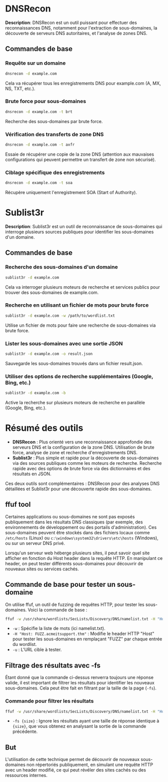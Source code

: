 # DNSRecon

**Description**: DNSRecon est un outil puissant pour effectuer des reconnaissances DNS, notamment pour l'extraction de sous-domaines, la découverte de serveurs DNS autoritaires, et l'analyse de zones DNS.

## Commandes de base

### Requête sur un domaine

```bash
dnsrecon -d example.com
```
Cela va récupérer tous les enregistrements DNS pour example.com (A, MX, NS, TXT, etc.).

### Brute force pour sous-domaines

```bash
dnsrecon -d example.com -t brt
```
Recherche des sous-domaines par brute force.

### Vérification des transferts de zone DNS

```bash
dnsrecon -d example.com -t axfr
```
Essaie de récupérer une copie de la zone DNS (attention aux mauvaises configurations qui peuvent permettre un transfert de zone non sécurisé).

### Ciblage spécifique des enregistrements

```bash
dnsrecon -d example.com -t soa
```
Récupère uniquement l'enregistrement SOA (Start of Authority).

# Sublist3r

**Description**: Sublist3r est un outil de reconnaissance de sous-domaines qui interroge plusieurs sources publiques pour identifier les sous-domaines d'un domaine.

## Commandes de base

### Recherche des sous-domaines d'un domaine

```bash
sublist3r -d example.com
```
Cela va interroger plusieurs moteurs de recherche et services publics pour trouver des sous-domaines de example.com.

### Recherche en utilisant un fichier de mots pour brute force

```bash
sublist3r -d example.com -w /path/to/wordlist.txt
```
Utilise un fichier de mots pour faire une recherche de sous-domaines via brute force.

### Lister les sous-domaines avec une sortie JSON

```bash
sublist3r -d example.com -o result.json
```
Sauvegarde les sous-domaines trouvés dans un fichier result.json.

### Utiliser des options de recherche supplémentaires (Google, Bing, etc.)

```bash
sublist3r -d example.com -b
```
Active la recherche sur plusieurs moteurs de recherche en parallèle (Google, Bing, etc.).

# Résumé des outils

- **DNSRecon** : Plus orienté vers une reconnaissance approfondie des serveurs DNS et la configuration de la zone DNS. Utilisation de brute force, analyse de zone et recherche d'enregistrements DNS.
- **Sublist3r** : Plus simple et rapide pour la découverte de sous-domaines via des sources publiques comme les moteurs de recherche. Recherche rapide avec des options de brute force via des dictionnaires et des résultats en JSON.

Ces deux outils sont complémentaires : DNSRecon pour des analyses DNS détaillées et Sublist3r pour une découverte rapide des sous-domaines.

## ffuf tool

Certaines applications ou sous-domaines ne sont pas exposés publiquement dans les résultats DNS classiques (par exemple, des environnements de développement ou des portails d'administration). Ces sous-domaines peuvent être stockés dans des fichiers locaux comme `/etc/hosts` (Linux) ou `c:\windows\system32\drivers\etc\hosts` (Windows), ou sur un serveur DNS privé.

Lorsqu'un serveur web héberge plusieurs sites, il peut savoir quel site afficher en fonction du Host header dans la requête HTTP. En manipulant ce header, on peut tester différents sous-domaines pour découvrir de nouveaux sites ou services cachés.

## Commande de base pour tester un sous-domaine

On utilise ffuf, un outil de fuzzing de requêtes HTTP, pour tester les sous-domaines. Voici la commande de base :

```bash
ffuf -w /usr/share/wordlists/SecLists/Discovery/DNS/namelist.txt -H "Host: FUZZ.acmeitsupport.thm" -u http://10.10.173.24
```
- `-w` : Spécifie la liste de mots (ici namelist.txt).
- `-H "Host: FUZZ.acmeitsupport.thm"` : Modifie le header HTTP "Host" pour tester les sous-domaines en remplaçant "FUZZ" par chaque entrée du wordlist.
- `-u` : L'URL cible à tester.

## Filtrage des résultats avec -fs

Étant donné que la commande ci-dessus renverra toujours une réponse valide, il est important de filtrer les résultats pour identifier les nouveaux sous-domaines. Cela peut être fait en filtrant par la taille de la page (`-fs`).

### Commande pour filtrer les résultats

```bash
ffuf -w /usr/share/wordlists/SecLists/Discovery/DNS/namelist.txt -H "Host: FUZZ.acmeitsupport.thm" -u http://10.10.173.24 -fs {size}
```
- `-fs {size}` : Ignore les résultats ayant une taille de réponse identique à `{size}`, que vous obtenez en analysant la sortie de la commande précédente.

## But

L'utilisation de cette technique permet de découvrir de nouveaux sous-domaines non répertoriés publiquement, en simulant une requête HTTP avec un header modifié, ce qui peut révéler des sites cachés ou des ressources internes.
